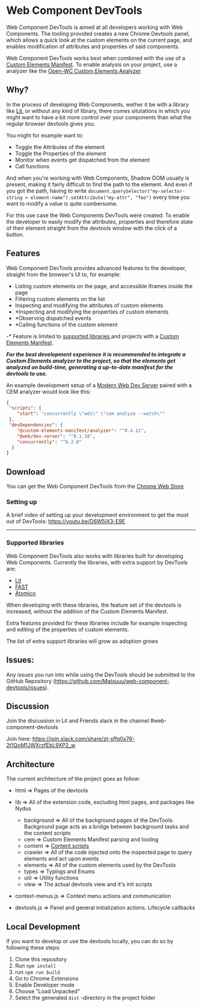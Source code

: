 # Web Component DevTools

Web Component DevTools is aimed at all developers working with Web Components. 
The tooling provided creates a new Chrome Devtools panel, which allows a quick look at the custom elements on the current page, and enables modification of attributes and properties of said components.

Web Component DevTools works best when combined with the use of a [Custom Elements Manifest](https://github.com/webcomponents/custom-elements-manifest). To enable analysis on your project, use a analyzer like the [Open-WC Custom Elements Analyzer](https://github.com/open-wc/custom-elements-manifest/tree/master/packages/analyzer)

## Why?

In the process of developing Web Components, wether it be with a library like [Lit](https://github.com/lit/lit/), or without any kind of library,
there comes situtations in which you might want to have a bit more control over your components than what the regular browser devtools gives you.

You might for example want to:

- Toggle the Attributes of the element
- Toggle the Properties of the element
- Monitor when events get dispatched from the element
- Call functions

And when you're working with Web Components, Shadow DOM usually is present, making it fairly difficult to find the path to the element. And even if 
you got the path, having to write `document.querySelector("my-selector-string > element-name").setAttribute("my-attr", "foo")` every time you want to
modify a value is quite cumbersome.

For this use case the Web Components DevTools were created: To enable the developer to easily modify the attributes, properties and therefore state
of their element straight from the devtools window with the click of a button.

## Features

Web Component DevTools provides advanced features to the developer, straight from the browser's UI to, for example:

- Listing custom elements on the page, and accessible iframes inside the page
- Filtering custom elements on the list
- Inspecting and modifying the attributes of custom elements
- *Inspecting and modifying the properties of custom elements
- *Observing dispatched events
- *Calling functions of the custom element


-* Feature is limited to [supported libraries ](#supported-libraries) and projects with a [Custom Elements Manifest](https://github.com/webcomponents/custom-elements-manifest).

**_For the best development experience it is recommended to integrate a Custom Elements analyzer to the project, so
that the elements get analyzed on build-time, generating a up-to-date manifest for the devtools to use._**


An example development setup of a [Modern Web Dev Server](https://modern-web.dev/docs/dev-server/overview/) paired with a CEM analyzer would look like this:

  ```json
  {
   "scripts": {
      "start": "concurrently \"wds\" \"cem analyze --watch\""
   },
   "devDependencies": {
      "@custom-elements-manifest/analyzer": "^0.4.11",
      "@web/dev-server": "^0.1.18",
      "concurrently": "^6.2.0"
    }
  }
  ```


## Download

You can get the Web Component DevTools from the [Chrome Web Store](https://chrome.google.com/webstore/detail/web-component-devtools/gdniinfdlmmmjpnhgnkmfpffipenjljo/related) 

### Setting up

A brief video of setting up your development environment to get the most out of DevTools: https://youtu.be/D6W5iX3-E9E

---

### Supported libraries

Web Component DevTools also works with libraries built for developing Web Components. Currently the libraries, with extra support by DevTools are:

-   [Lit](https://github.com/lit/lit/)
-   [FAST](https://www.fast.design/)
-   [Atomico](https://atomicojs.github.io/)

When developing with these libraries, the feature set of the devtools is increased, without the addition of the Custom Elements Manifest.

Extra features provided for these libraries include for example inspecting and editing of the properties of custom elements.

The list of extra support libraries will grow as adoption grows

## Issues:

Any issues you run into while using the DevTools should be submitted to the GitHub Repository (https://github.com/Matsuuu/web-component-devtools/issues).


## Discussion

Join the discussion in Lit and Friends slack in the channel #web-component-devtools

Join here: https://join.slack.com/share/zt-sffg0x76-2t1QoM1JWXrzfEbL9XP2_w

## Architecture

The current architecture of the project goes as follow:

- html => Pages of the devtools
- lib => All of the extension code, excluding html pages, and packages like Nydus
    - background => All of the background pages of the DevTools. Background page acts as a bridge between background tasks and the content scripts
    - cem => Custom Elements Manifest parsing and tooling
    - content => [Content scripts](https://developer.chrome.com/docs/extensions/mv3/content_scripts/)
    - crawler => All of the code injected onto the inspected page to query elements and act upon events
    - elements => All of the custom elements used by the DevTools
    - types => Typings and Enums
    - util => Utility functions
    - view => The actual devtools view and it's init scripts

- context-menus.js => Context menu actions and communication
- devtools.js => Panel and general initialization actions. Lifecycle callbacks


## Local Development

If you want to develop or use the devtools locally, you can do so by following these steps:

1. Clone this repository
2. Run `npm install`
3. run `npm run build`
4. Go to Chrome Extensions
5. Enable Developer mode
6. Choose "Load Unpacked"
7. Select the generated `dist` -directory in the project folder
